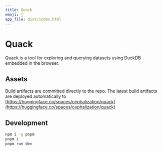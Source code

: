 ```yaml
---
title: Quack
emoji: 🦆
app_file: dist/index.html
---
```


# Quack

Quack is a tool for exploring and querying datasets using DuckDB embedded in the browser.

## Assets

Build artifacts are committed directly to the repo.
The latest build artifacts are deployed automatically to [https://huggingface.co/spaces/cephalization/quack](https://huggingface.co/spaces/cephalization/quack)

## Development

```bash
npm i -g pnpm
pnpm i
pnpm run dev
```
